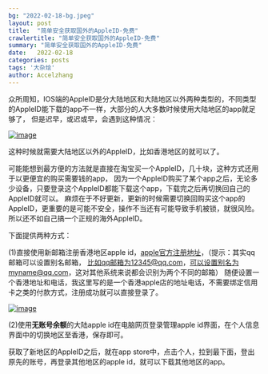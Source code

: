 ```yaml
---
bg: "2022-02-18-bg.jpeg"
layout: post
title:  "简单安全获取国外的AppleID-免费"
crawlertitle: "简单安全获取国外的AppleID-免费"
summary: "简单安全获取国外的AppleID-免费"
date:   2022-02-18
categories: posts
tags: '大杂烩'
author: Accelzhang
---
```


众所周知，IOS端的AppleID是分大陆地区和大陆地区以外两种类型的，不同类型的AppleID能下载的app不一样，大部分的人大多数时候使用大陆地区的app就足够了，
但是迟早，或迟或早，会遇到这种情况：

[![image]({{site.images}}/2022-02-18-1.png)]({{site.images}}/2022-02-18-1.png)

这种时候就需要大陆地区以外的AppleID，比如香港地区的就可以了。

可能能想到最方便的方法就是直接在淘宝买一个AppleID，几十块，这种方式还用于以更便宜的购买需要钱的app，
因为一个AppleID购买了某个app之后，无论多少设备，只要登录这个AppleID都能下载这个app，下载完之后再切换回自己的AppleID就可以。
麻烦在于不好更新，更新的时候需要切换回购买这个app的AppleID，更重要的是可能不安全，操作不当还有可能导致手机被锁，就很风险。
所以还不如自己搞一个正规的海外AppleID。

下面提供两种方式：

(1)直接使用新邮箱注册香港地区apple id，[apple官方注册地址][apple_id_web]，（提示：其实qq邮箱可以设置别名邮箱，
比如qq邮箱为12345@qq.com，可以设置别名为myname@qq.com，这对其他系统来说都会识别为两个不同的邮箱）
随便设置一个香港地址和电话，我这里写的是一个香港apple店的地址电话，不需要绑定信用卡之类的付款方式，注册成功就可以直接登录了。

[![image]({{site.images}}/2022-02-18-2.png)]({{site.images}}/2022-02-18-2.png)

(2)使用**无账号余额**的大陆apple id在电脑网页登录管理apple id界面，在个人信息界面中的切换地区至香港，保存即可。

获取了新地区的AppleID之后，就在app store中，点击个人，拉到最下面，登出原先的账号，再登录其他地区的apple id，就可以下载其他地区的app。

[apple_id_web]: https://appleid.apple.com/account
